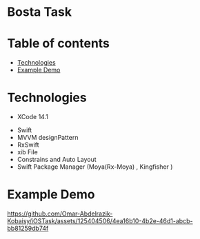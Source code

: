 # Bosta Task
# Table of contents
* [Technologies](#technologies)
* [Example Demo](#example-demo)


# Technologies
* XCode 14.1
- Swift
- MVVM designPattern
- RxSwift
-  xib File 
- Constrains and Auto Layout
- Swift Package Manager  (Moya(Rx-Moya) , Kingfisher )

# Example Demo




https://github.com/Omar-Abdelrazik-Kobaisy/iOSTask/assets/125404506/4ea16b10-4b2e-46d1-abcb-bb81259db74f








